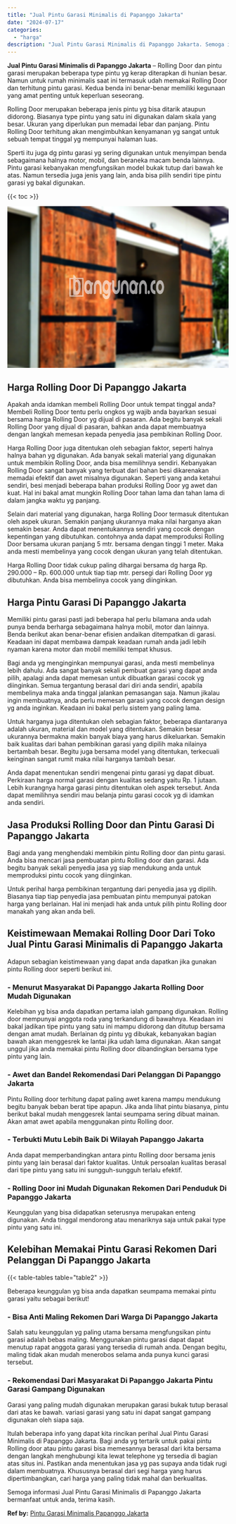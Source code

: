 ```yaml
---
title: "Jual Pintu Garasi Minimalis di Papanggo Jakarta"
date: "2024-07-17"
categories: 
  - "harga"
description: "Jual Pintu Garasi Minimalis di Papanggo Jakarta. Semoga informasi Jual Pintu Garasi Minimalis di Papanggo Jakarta bermanfaat untuk anda, terima kasih...."
---
```


**Jual Pintu Garasi Minimalis di Papanggo Jakarta** – Rolling Door dan pintu garasi merupakan beberapa type pintu yg kerap diterapkan di hunian besar. Namun untuk rumah minimalis saat ini termasuk udah memakai Rolling Door dan terhitung pintu garasi. Kedua benda ini benar-benar memiliki kegunaan yang amat penting untuk keperluan seseorang.

Rolling Door merupakan beberapa jenis pintu yg bisa ditarik ataupun didorong. Biasanya type pintu yang satu ini digunakan dalam skala yang besar. Ukuran yang diperlukan pun memadai lebar dan panjang. Pintu Rolling Door terhitung akan mengimbuhkan kenyamanan yg sangat untuk sebuah tempat tinggal yg mempunyai halaman luas.

Sperti itu juga dg pintu garasi yg sering digunakan untuk menyimpan benda sebagaimana halnya motor, mobil, dan beraneka macam benda lainnya. Pintu garasi kebanyakan mengfungsikan model bukak tutup dari bawah ke atas. Namun tersedia juga jenis yang lain, anda bisa pilih sendiri tipe pintu garasi yg bakal digunakan.

{{< toc >}}

![Jual Pintu Garasi Minimalis di Papanggo Jakarta](/images/pintu-garasi-10.png)

## Harga Rolling Door Di Papanggo Jakarta

Apakah anda idamkan membeli Rolling Door untuk tempat tinggal anda? Membeli Rolling Door tentu perlu ongkos yg wajib anda bayarkan sesuai bersama harga Rolling Door yg dijual di pasaran. Ada begitu banyak sekali Rolling Door yang dijual di pasaran, bahkan anda dapat membuatnya dengan langkah memesan kepada penyedia jasa pembikinan Rolling Door.

Harga Rolling Door juga ditentukan oleh sebagian faktor, seperti halnya halnya bahan yg digunakan. Ada banyak sekali material yang digunakan untuk membikin Rolling Door, anda bisa memilihnya sendiri. Kebanyakan Rolling Door sangat banyak yang terbuat dari bahan besi dikarenakan memadai efektif dan awet misalnya digunakan. Seperti yang anda ketahui sendiri, besi menjadi beberapa bahan produksi Rolling Door yg awet dan kuat. Hal ini bakal amat mungkin Rolling Door tahan lama dan tahan lama di dalam jangka waktu yg panjang.

Selain dari material yang digunakan, harga Rolling Door termasuk ditentukan oleh aspek ukuran. Semakin panjang ukurannya maka nilai harganya akan semakin besar. Anda dapat menentukannya sendiri yang cocok dengan kepentingan yang dibutuhkan. contohnya anda dapat memproduksi Rolling Door bersama ukuran panjang 5 mtr. bersama dengan tinggi 1 meter. Maka anda mesti membelinya yang cocok dengan ukuran yang telah ditentukan.

Harga Rolling Door tidak cukup paling dihargai bersama dg harga Rp. 290.000 – Rp. 600.000 untuk tiap tiap mtr. persegi dari Rolling Door yg dibutuhkan. Anda bisa membelinya cocok yang diinginkan.

## Harga Pintu Garasi Di Papanggo Jakarta

Memiliki pintu garasi pasti jadi beberapa hal perlu bilamana anda udah punya benda berharga sebagaimana halnya mobil, motor dan lainnya. Benda berikut akan benar-benar efisien andaikan ditempatkan di garasi. Keadaan ini dapat membawa dampak keadaan rumah anda jadi lebih nyaman karena motor dan mobil memiliki tempat khusus.

Bagi anda yg menginginkan mempunyai garasi, anda mesti membelinya lebih dahulu. Ada sangat banyak sekali pembuat garasi yang dapat anda pilih, apalagi anda dapat memesan untuk dibuatkan garasi cocok yg diinginkan. Semua tergantung berasal dari diri anda sendiri, apabila membelinya maka anda tinggal jalankan pemasangan saja. Namun jikalau ingin membuatnya, anda perlu memesan garasi yang cocok dengan design yg anda inginkan. Keadaan ini bakal perlu sistem yang paling lama.

Untuk harganya juga ditentukan oleh sebagian faktor, beberapa diantaranya adalah ukuran, material dan model yang ditentukan. Semakin besar ukurannya bermakna makin banyak biaya yang harus dikeluarkan. Semakin baik kualitas dari bahan pembikinan garasi yang dipilih maka nilainya bertambah besar. Begitu juga bersama model yang ditentukan, terkecuali keinginan sangat rumit maka nilai harganya tambah besar.

Anda dapat menentukan sendiri mengenai pintu garasi yg dapat dibuat. Perkiraan harga normal garasi dengan kualitas sedang yaitu Rp. 1 jutaan. Lebih kurangnya harga garasi pintu ditentukan oleh aspek tersebut. Anda dapat memilihnya sendiri mau belanja pintu garasi cocok yg di idamkan anda sendiri.

## Jasa Produksi Rolling Door dan Pintu Garasi Di Papanggo Jakarta

Bagi anda yang menghendaki membikin pintu Rolling door dan pintu garasi. Anda bisa mencari jasa pembuatan pintu Rolling door dan garasi. Ada begitu banyak sekali penyedia jasa yg siap mendukung anda untuk memproduksi pintu cocok yang diinginkan.

Untuk perihal harga pembikinan tergantung dari penyedia jasa yg dipilih. Biasanya tiap tiap penyedia jasa pembuatan pintu mempunyai patokan harga yang berlainan. Hal ini menjadi hak anda untuk pilih pintu Rolling door manakah yang akan anda beli.

## Keistimewaan Memakai Rolling Door Dari Toko Jual Pintu Garasi Minimalis di Papanggo Jakarta

Adapun sebagian keistimewaan yang dapat anda dapatkan jika gunakan pintu Rolling door seperti berikut ini.

### \- Menurut Masyarakat Di Papanggo Jakarta Rolling Door Mudah Digunakan

Kelebihan yg bisa anda dapatkan pertama ialah gampang digunakan. Rolling door mempunyai anggota roda yang terkandung di bawahnya. Keadaan ini bakal jadikan tipe pintu yang satu ini mampu didorong dan ditutup bersama dengan amat mudah. Berlainan dg pintu yg dibukak, kebanyakan bagian bawah akan menggesrek ke lantai jika udah lama digunakan. Akan sangat unggul jika anda memakai pintu Rolling door dibandingkan bersama type pintu yang lain.

### \- Awet dan Bandel Rekomendasi Dari Pelanggan Di Papanggo Jakarta

Pintu Rolling door terhitung dapat paling awet karena mampu mendukung begitu banyak beban berat tipe apapun. Jika anda lihat pintu biasanya, pintu berikut bakal mudah menggesrek lantai seumpama sering dibuat mainan. Akan amat awet apabila menggunakan pintu Rolling door.

### \- Terbukti Mutu Lebih Baik Di Wilayah Papanggo Jakarta

Anda dapat memperbandingkan antara pintu Rolling door bersama jenis pintu yang lain berasal dari faktor kualitas. Untuk persoalan kualitas berasal dari tipe pintu yang satu ini sungguh-sungguh terlalu efektif.

### \- Rolling Door ini Mudah Digunakan Rekomen Dari Penduduk Di Papanggo Jakarta

Keunggulan yang bisa didapatkan seterusnya merupakan enteng digunakan. Anda tinggal mendorong atau menariknya saja untuk pakai type pintu yang satu ini.

## Kelebihan Memakai Pintu Garasi Rekomen Dari Pelanggan Di Papanggo Jakarta

{{< table-tables table="table2" >}}

Beberapa keunggulan yg bisa anda dapatkan seumpama memakai pintu garasi yaitu sebagai berikut!

### \- Bisa Anti Maling Rekomen Dari Warga Di Papanggo Jakarta

Salah satu keunggulan yg paling utama bersama mengfungsikan pintu garasi adalah bebas maling. Menggunakan pintu garasi dapat dapat menutup rapat anggota garasi yang tersedia di rumah anda. Dengan begitu, maling tidak akan mudah menerobos selama anda punya kunci garasi tersebut.

### \- Rekomendasi Dari Masyarakat Di Papanggo Jakarta Pintu Garasi Gampang Digunakan

Garasi yang paling mudah digunakan merupakan garasi bukak tutup berasal dari atas ke bawah. variasi garasi yang satu ini dapat sangat gampang digunakan oleh siapa saja.

Itulah beberapa info yang dapat kita rincikan perihal Jual Pintu Garasi Minimalis di Papanggo Jakarta. Bagi anda yg tertarik untuk pakai pintu Rolling door atau pintu garasi bisa memesannya berasal dari kita bersama dengan langkah menghubungi kita lewat telephone yg tersedia di bagian atas situs ini. Pastikan anda menentukan jasa yg pas supaya anda tidak rugi dalam membuatnya. Khususnya berasal dari segi harga yang harus dipertimbangkan, cari harga yang paling tidak mahal dan berkualitas.

Semoga informasi Jual Pintu Garasi Minimalis di Papanggo Jakarta bermanfaat untuk anda, terima kasih.

**Ref by:** [Pintu Garasi Minimalis Papanggo Jakarta](https://id.wikipedia.org/wiki/Pintu)
